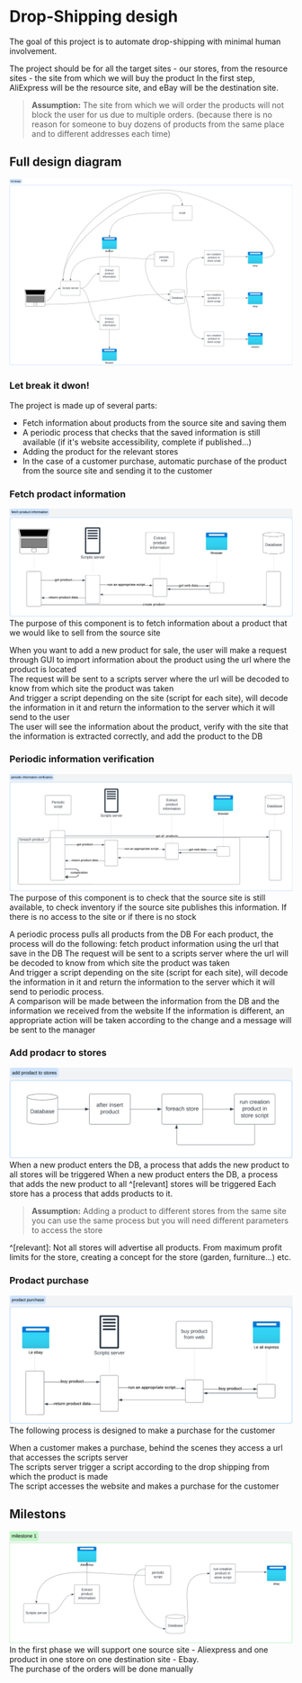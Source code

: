 ﻿# Drop-Shipping desigh
The goal of this project is to automate drop-shipping with minimal human involvement.

The project should be for all the target sites - our stores, from the resource sites - the site from which we will buy the product
In the first step, AliExpress will be the resource site, and eBay will be the destination site.


>**Assumption:** The site from which we will order the products will not block the user for us due to multiple orders. (because there is no reason for someone to buy dozens of products from the same place and to different addresses each time)

## Full design diagram
[![full design diagram](diagrams\full_design_diagram.png)](https://lucid.app/lucidchart/a9938a4e-10a5-4a33-9fb8-92a6f0274b58/edit?invitationId=inv_6b7e7a84-0118-41cb-a98e-92860c770e7c&page=0_0#)

### Let break it dwon!
The project is made up of several parts:
* Fetch information about products from the source site and saving them
* A periodic process that checks that the saved information is still available (if it's website accessibility, complete if published...)
* Adding the product for the relevant stores
* In the case of a customer purchase, automatic purchase of the product from the source site and sending it to the customer

### Fetch prodact information
[![fetch product information](diagrams/fetch_product_information_diagram.png)](https://lucid.app/lucidspark/ea30920c-7f1d-48b6-bc8c-6c89a1820785/edit?invitationId=inv_37e3cd85-418e-4f84-af44-07fb4fe8cca1&page=0_0#)
The purpose of this component is to fetch information about a product that we would like to sell from the source site

When you want to add a new product for sale, the user will make a request through GUI to import information about the product using the url where the product is located  
The request will be sent to a scripts server where the url will be decoded to know from which site the product was taken  
And trigger a script depending on the site (script for each site), will decode the information in it and return the information to the server which it will send to the user  
The user will see the information about the product, verify with the site that the information is extracted correctly, and add the product to the DB

### Periodic information verification
[![periodic information verification](diagrams/periodic_information_verification.png)](https://lucid.app/lucidspark/ea30920c-7f1d-48b6-bc8c-6c89a1820785/edit?invitationId=inv_37e3cd85-418e-4f84-af44-07fb4fe8cca1&page=0_0#)
The purpose of this component is to check that the source site is still available, to check inventory if the source site publishes this information.
If there is no access to the site or if there is no stock


A periodic process pulls all products from the DB
For each product, the process will do the following:
fetch product information using the url that save in the DB
The request will be sent to a scripts server where the url will be decoded to know from which site the product was taken  
And trigger a script depending on the site (script for each site), will decode the information in it and return the information to the server which it will send to periodic process.  
A comparison will be made between the information from the DB and the information we received from the website
If the information is different, an appropriate action will be taken according to the change and a message will be sent to the manager

### Add prodacr to stores


[![add prodact to stores](diagrams/add_product_to_stores_diagram.png)](https://lucid.app/lucidspark/ea30920c-7f1d-48b6-bc8c-6c89a1820785/edit?invitationId=inv_37e3cd85-418e-4f84-af44-07fb4fe8cca1&page=0_0#)
When a new product enters the DB, a process that adds the new product to all stores will be triggered
When a new product enters the DB, a process that adds the new product to all ^[relevant] stores will be triggered
Each store has a process that adds products to it.
>**Assumption:** Adding a product to different stores from the same site you can use the same process but you will need different parameters to access the store

^[relevant]: Not all stores will advertise all products. From maximum profit limits for the store, creating a concept for the store (garden, furniture...) etc.

### Prodact purchase
[![prodact purchase](diagrams\product_purchase_diagram.png
)](https://lucid.app/lucidspark/ea30920c-7f1d-48b6-bc8c-6c89a1820785/edit?invitationId=inv_37e3cd85-418e-4f84-af44-07fb4fe8cca1&page=0_0#)
The following process is designed to make a purchase for the customer

When a customer makes a purchase, behind the scenes they access a url that accesses the scripts server  
The scripts server trigger a script according to the drop shipping from which the product is made  
The script accesses the website and makes a purchase for the customer

## Milestons
[![milestone 1](diagrams\milestone_1_diagram.png
)](https://lucid.app/lucidspark/ea30920c-7f1d-48b6-bc8c-6c89a1820785/edit?invitationId=inv_37e3cd85-418e-4f84-af44-07fb4fe8cca1&page=0_0#)
In the first phase we will support one source site - Aliexpress and one product in one store on one destination site - Ebay.  
The purchase of the orders will be done manually